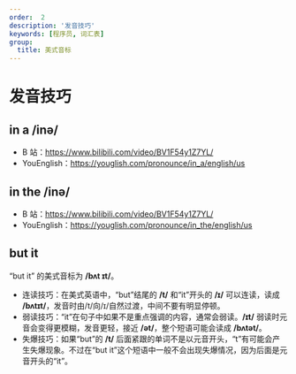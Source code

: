 ```yaml
---
order:  2
description: '发音技巧'
keywords: [程序员, 词汇表]
group:
  title: 美式音标
---
```


# 发音技巧

## in a /inə/

- B 站：https://www.bilibili.com/video/BV1F54y1Z7YL/
- YouEnglish：https://youglish.com/pronounce/in_a/english/us

## in the /inə/

- B 站：https://www.bilibili.com/video/BV1F54y1Z7YL/
- YouEnglish：https://youglish.com/pronounce/in_the/english/us

## but it

“but it” 的美式音标为 **/bʌt ɪt/**。

- 连读技巧：在美式英语中，“but”结尾的 **/t/** 和“it”开头的 **/ɪ/** 可以连读，读成 **/bʌtɪt/**，发音时由/t/向/ɪ/自然过渡，中间不要有明显停顿。
- 弱读技巧：“it”在句子中如果不是重点强调的内容，通常会弱读。**/ɪt/** 弱读时元音会变得更模糊，发音更轻，接近 **/ət/**，整个短语可能会读成 **/bʌtət/**。
- 失爆技巧：如果“but”的 **/t/** 后面紧跟的单词不是以元音开头，“t”有可能会产生失爆现象。不过在“but it”这个短语中一般不会出现失爆情况，因为后面是元音开头的“it”。
